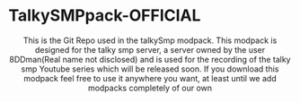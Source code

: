 # TalkySMPpack-OFFICIAL
<html>
<body>
<center>
  
This is the Git Repo used in the talkySmp modpack.
This modpack is designed for the talky smp server, a server owned by the user 8DDman(Real name not disclosed) and is used for the recording of the talky smp
Youtube series which will be released soon. If you download this modpack feel free to use it anywhere you want, at least until we add modpacks completely of our own
</center>
</body>
</html>
